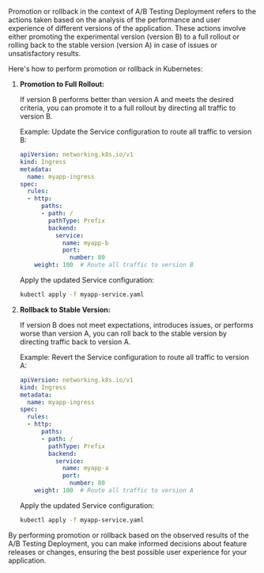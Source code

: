 Promotion or rollback in the context of A/B Testing Deployment refers to the actions taken based on the analysis of the performance and user experience of different versions of the application. These actions involve either promoting the experimental version (version B) to a full rollout or rolling back to the stable version (version A) in case of issues or unsatisfactory results.

Here's how to perform promotion or rollback in Kubernetes:

1. **Promotion to Full Rollout:**
   
   If version B performs better than version A and meets the desired criteria, you can promote it to a full rollout by directing all traffic to version B.

   Example:
   Update the Service configuration to route all traffic to version B:
   ```yaml
   apiVersion: networking.k8s.io/v1
   kind: Ingress
   metadata:
     name: myapp-ingress
   spec:
     rules:
     - http:
         paths:
         - path: /
           pathType: Prefix
           backend:
             service:
               name: myapp-b
               port:
                 number: 80
       weight: 100  # Route all traffic to version B
   ```
   Apply the updated Service configuration:
   ```bash
   kubectl apply -f myapp-service.yaml
   ```

2. **Rollback to Stable Version:**

   If version B does not meet expectations, introduces issues, or performs worse than version A, you can roll back to the stable version by directing traffic back to version A.

   Example:
   Revert the Service configuration to route all traffic to version A:
   ```yaml
   apiVersion: networking.k8s.io/v1
   kind: Ingress
   metadata:
     name: myapp-ingress
   spec:
     rules:
     - http:
         paths:
         - path: /
           pathType: Prefix
           backend:
             service:
               name: myapp-a
               port:
                 number: 80
       weight: 100  # Route all traffic to version A
   ```
   Apply the updated Service configuration:
   ```bash
   kubectl apply -f myapp-service.yaml
   ```

By performing promotion or rollback based on the observed results of the A/B Testing Deployment, you can make informed decisions about feature releases or changes, ensuring the best possible user experience for your application.
